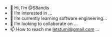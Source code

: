 - 👋 Hi, I’m @S8andis
- 👀 I’m interested in ...
- 🌱 I’m currently learning software engineering...
- 💞️ I’m looking to collaborate on ...
- 📫 How to reach me letstumi@gmail.com ...

<!---
S8andis/S8andis is a ✨ special ✨ repository because its `README.md` (this file) appears on your GitHub profile.
You can click the Preview link to take a look at your changes.
--->
